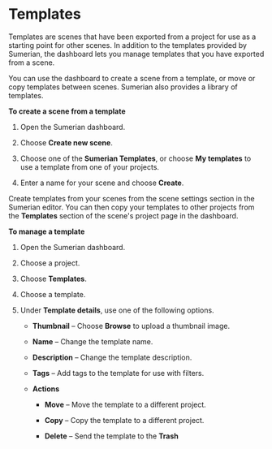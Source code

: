 # Templates<a name="dashboard-templates"></a>

Templates are scenes that have been exported from a project for use as a starting point for other scenes\. In addition to the templates provided by Sumerian, the dashboard lets you manage templates that you have exported from a scene\.

You can use the dashboard to create a scene from a template, or move or copy templates between scenes\. Sumerian also provides a library of templates\.

**To create a scene from a template**

1. Open the Sumerian dashboard\.

1. Choose **Create new scene**\.

1. Choose one of the **Sumerian Templates**, or choose **My templates** to use a template from one of your projects\.

1. Enter a name for your scene and choose **Create**\.

Create templates from your scenes from the scene settings section in the Sumerian editor\. You can then copy your templates to other projects from the **Templates** section of the scene's project page in the dashboard\.

**To manage a template**

1. Open the Sumerian dashboard\.

1. Choose a project\.

1. Choose **Templates**\.

1. Choose a template\.

1. Under **Template details**, use one of the following options\.

   + **Thumbnail** – Choose **Browse** to upload a thumbnail image\.

   + **Name** – Change the template name\.

   + **Description** – Change the template description\.

   + **Tags** – Add tags to the template for use with filters\.

   + **Actions**

     + **Move** – Move the template to a different project\.

     + **Copy** – Copy the template to a different project\.

     + **Delete** – Send the template to the **Trash** 